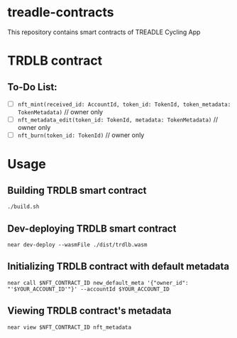 # treadle-contracts
This repository contains smart contracts of TREADLE Cycling App

# TRDLB contract
## To-Do List:
- [ ] `nft_mint(received_id: AccountId, token_id: TokenId, token_metadata: TokenMetadata)` // owner only
- [ ] `nft_metadata_edit(token_id: TokenId, metadata: TokenMetadata)` // owner only 
- [ ] `nft_burn(token_id: TokenId)` // owner only

# Usage
## Building TRDLB smart contract
`./build.sh`

## Dev-deploying TRDLB smart contract
`near dev-deploy --wasmFile ./dist/trdlb.wasm`

## Initializing TRDLB contract with default metadata
`near call $NFT_CONTRACT_ID new_default_meta '{"owner_id": "'$YOUR_ACCOUNT_ID'"}' --accountId $YOUR_ACCOUNT_ID`

## Viewing TRDLB contract's metadata
`near view $NFT_CONTRACT_ID nft_metadata`
